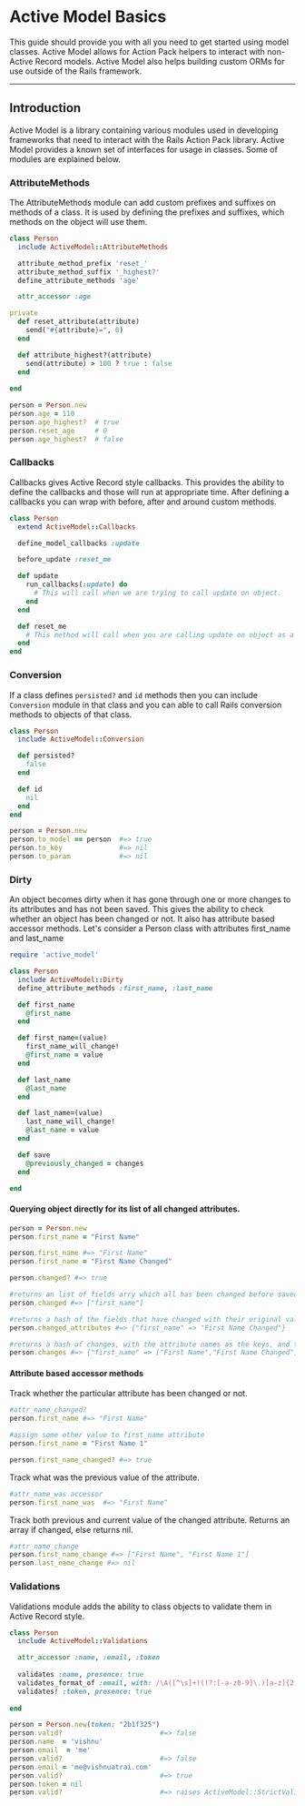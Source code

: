 Active Model Basics
===================

This guide should provide you with all you need to get started using model classes. Active Model allows for Action Pack helpers to interact with non-Active Record models. Active Model also helps building custom ORMs for use outside of the Rails framework.

--------------------------------------------------------------------------------

Introduction
------------

Active Model is a library containing various modules used in developing frameworks that need to interact with the Rails Action Pack library. Active Model provides a known set of interfaces for usage in classes. Some of modules are explained below.  

### AttributeMethods

The AttributeMethods module can add custom prefixes and suffixes on methods of a class. It is used by defining the prefixes and suffixes, which methods on the object will use them.

```ruby
class Person
  include ActiveModel::AttributeMethods

  attribute_method_prefix 'reset_'
  attribute_method_suffix '_highest?'
  define_attribute_methods 'age'

  attr_accessor :age

private
  def reset_attribute(attribute)
    send("#{attribute}=", 0)
  end

  def attribute_highest?(attribute)
    send(attribute) > 100 ? true : false
  end
  
end

person = Person.new
person.age = 110
person.age_highest?  # true
person.reset_age     # 0
person.age_highest?  # false 

```

### Callbacks

Callbacks gives Active Record style callbacks. This provides the ability to define the callbacks and those will run at appropriate time. After defining a callbacks you can wrap with before, after and around custom methods.

```ruby
class Person
  extend ActiveModel::Callbacks

  define_model_callbacks :update

  before_update :reset_me

  def update
    run_callbacks(:update) do
      # This will call when we are trying to call update on object.
    end
  end

  def reset_me
    # This method will call when you are calling update on object as a before_update callback as defined.
  end
end
```

### Conversion

If a class defines `persisted?` and `id` methods then you can include `Conversion` module in that class and you can able to call Rails conversion methods to objects of that class.

```ruby
class Person
  include ActiveModel::Conversion

  def persisted?
    false
  end

  def id
    nil
  end
end

person = Person.new
person.to_model == person  #=> true
person.to_key              #=> nil
person.to_param            #=> nil
```

### Dirty

An object becomes dirty when it has gone through one or more changes to its attributes and has not been saved. This gives the ability to check whether an object has been changed or not. It also has attribute based accessor methods. Let's consider a Person class with attributes first_name and last_name

```ruby
require 'active_model'

class Person
  include ActiveModel::Dirty
  define_attribute_methods :first_name, :last_name

  def first_name
    @first_name
  end

  def first_name=(value)
    first_name_will_change!
    @first_name = value
  end

  def last_name
    @last_name
  end

  def last_name=(value)
    last_name_will_change!
    @last_name = value
  end

  def save
    @previously_changed = changes
  end

end
```

#### Querying object directly for its list of all changed attributes.

```ruby
person = Person.new
person.first_name = "First Name"

person.first_name #=> "First Name"
person.first_name = "First Name Changed"

person.changed? #=> true

#returns an list of fields arry which all has been changed before saved.
person.changed #=> ["first_name"]

#returns a hash of the fields that have changed with their original values.
person.changed_attributes #=> {"first_name" => "First Name Changed"}

#returns a hash of changes, with the attribute names as the keys, and the values will be an array of the old and new value for that field.
person.changes #=> {"first_name" => ["First Name","First Name Changed"]}
```

#### Attribute based accessor methods

Track whether the particular attribute has been changed or not.

```ruby
#attr_name_changed?
person.first_name #=> "First Name"

#assign some other value to first_name attribute
person.first_name = "First Name 1"

person.first_name_changed? #=> true
```

Track what was the previous value of the attribute.

```ruby
#attr_name_was accessor
person.first_name_was  #=> "First Name"
```

Track both previous and current value of the changed attribute. Returns an array if changed, else returns nil.

```ruby
#attr_name_change
person.first_name_change #=> ["First Name", "First Name 1"]
person.last_name_change #=> nil
```

### Validations

Validations module adds the ability to class objects to validate them in Active Record style.

```ruby
class Person
  include ActiveModel::Validations

  attr_accessor :name, :email, :token
  
  validates :name, presence: true
  validates_format_of :email, with: /\A([^\s]+)((?:[-a-z0-9]\.)[a-z]{2,})\z/i  
  validates! :token, presence: true
  
end

person = Person.new(token: "2b1f325")
person.valid?                        #=> false
person.name  = 'vishnu'
person.email  = 'me'
person.valid?                        #=> false
person.email = 'me@vishnuatrai.com'
person.valid?                        #=> true
person.token = nil
person.valid?                        #=> raises ActiveModel::StrictValidationFailed
```
